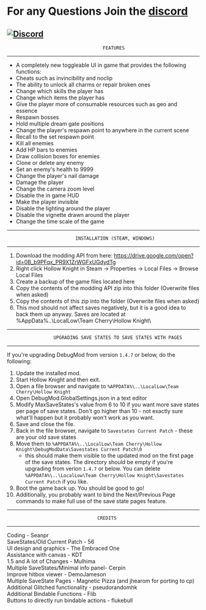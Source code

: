 # For any Questions Join the [discord](https://discord.gg/F6Y5TeFQ8j)
[![Discord](https://img.shields.io/discord/879125729936298015.svg?logo=discord&logoColor=white&logoWidth=20&labelColor=7289DA&label=Discord&color=17cf48)](https://discord.gg/F6Y5TeFQ8j)   
----------------------------------------------------------------------------------------
                                       FEATURES
----------------------------------------------------------------------------------------
* A completely new toggleable UI in game that provides the following functions:
* Cheats such as invincibility and noclip
* The ability to unlock all charms or repair broken ones
* Change which skills the player has
* Change which items the player has
* Give the player more of consumable resources such as geo and essence
* Respawn bosses
* Hold multiple dream gate positions
* Change the player's respawn point to anywhere in the current scene
* Recall to the set respawn point
* Kill all enemies
* Add HP bars to enemies
* Draw collision boxes for enemies
* Clone or delete any enemy
* Set an enemy's health to 9999
* Change the player's nail damage
* Damage the player
* Change the camera zoom level
* Disable the in game HUD
* Make the player invisible
* Disable the lighting around the player
* Disable the vignette drawn around the player
* Change the time scale of the game
----------------------------------------------------------------------------------------
                             INSTALLATION (STEAM, WINDOWS)
----------------------------------------------------------------------------------------
1) Download the modding API from here: https://drive.google.com/open?id=0B_b9PFqx_PR9X1ZrWGFxUGdydTg
2) Right click Hollow Knight in Steam -> Properties -> Local Files -> Browse Local Files
3) Create a backup of the game files located here
4) Copy the contents of the modding API zip into this folder (Overwrite files when asked)
5) Copy the contents of this zip into the folder (Overwrite files when asked)
6) This mod should not affect saves negatively, but it is a good idea to back them up anyway.
   Saves are located at %AppData%\..\LocalLow\Team Cherry\Hollow Knight\
----------------------------------------------------------------------------------------
                     UPGRADING SAVE STATES TO SAVE STATES WITH PAGES
----------------------------------------------------------------------------------------
If you're upgrading DebugMod from version `1.4.7` or below, do the following:
1) Update the installed mod.
2) Start Hollow Knight and then exit.
3) Open a file browser and navigate to `%APPDATA%\..\LocalLow\Team Cherry\Hollow Knight`
4) Open DebugMod.GlobalSettings.json in a text editor
5) Modify MaxSaveStates's value from 6 to 10 if you want more save states per page of
   save states. Don't go higher than 10 - not exactly sure what'll happen but it 
   probably won't work as you want.
7) Save and close the file.
8) Back in the file browser, navigate to `Savestates Current Patch` - these are your 
   old save states
9) Move them to `%APPDATA%\..\LocalLow\Team Cherry\Hollow Knight\DebugModData\Savestates Current Patch\0`
   - this should make them visible to the updated mod on the first page of the save 
   states. The directory should be empty if you're upgrading from verion `1.4.7` 
   or below. You can delete `%APPDATA%\..\LocalLow\Team Cherry\Hollow Knight\Savestates Current Patch`
   if you like.
10) Boot the game back up. You should be good to go!
11) Additionally, you probably want to bind the Next/Previous Page commands to make full
    use of the save state pages feature.
----------------------------------------------------------------------------------------
                                     CREDITS
----------------------------------------------------------------------------------------
Coding - Seanpr<br />
SaveStates/Old Current Patch - 56<br />
UI design and graphics - The Embraced One<br />
Assistance with canvas - KDT<br />
1.5 and A lot of Changes - Mulhima<br />
Multiple SaveStates/Minimal info panel- Cerpin<br />
Improve hitbox viewer - DemoJameson<br />
Multiple SaveState Pages - Magnetic Pizza (and jhearom for porting to cp)<br />
Additional Glitched functionality - pseudorandomhk<br />
Additional Bindable Functions - Flib<br/>
Buttons to directly run bindable actions - flukebull<br/>
